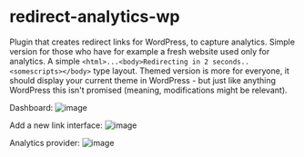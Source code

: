 # redirect-analytics-wp
Plugin that creates redirect links for WordPress, to capture analytics.
Simple version for those who have for example a fresh website used only for analytics. A simple `<html>...<body>Redirecting in 2 seconds..<somescripts></body>` type layout.
Themed version is more for everyone, it should display your current theme in WordPress - but just like anything WordPress this isn't promised (meaning, modifications might be relevant).


Dashboard:
![image](https://github.com/cnoid/redirect-analytics-wp/assets/10182309/09ad326f-8c39-4b0a-b6e9-31afe950421f)


Add a new link interface:
![image](https://github.com/cnoid/redirect-analytics-wp/assets/10182309/3334d734-face-4d84-b7c2-59d2be5dcd9b)


Analytics provider:
![image](https://github.com/cnoid/redirect-analytics-wp/assets/10182309/a497d284-be18-44d7-936b-4b359e5b1a40)
